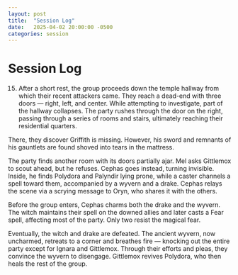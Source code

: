 ```yaml
---
layout: post
title:  "Session Log"
date:   2025-04-02 20:00:00 -0500
categories: session
---
```


# Session Log
15. After a short rest, the group proceeds down the temple hallway from which their recent attackers came. They reach a dead-end with three doors — right, left, and center. While attempting to investigate, part of the hallway collapses. The party rushes through the door on the right, passing through a series of rooms and stairs, ultimately reaching their residential quarters.

There, they discover Griffith is missing. However, his sword and remnants of his gauntlets are found shoved into tears in the mattress.

The party finds another room with its doors partially ajar. Mel asks Gittlemox to scout ahead, but he refuses. Cephas goes instead, turning invisible. Inside, he finds Polydora and Palyndir lying prone, while a caster channels a spell toward them, accompanied by a wyvern and a drake. Cephas relays the scene via a scrying message to Oryn, who shares it with the others.

Before the group enters, Cephas charms both the drake and the wyvern. The witch maintains their spell on the downed allies and later casts a Fear spell, affecting most of the party. Only two resist the magical fear.

Eventually, the witch and drake are defeated. The ancient wyvern, now uncharmed, retreats to a corner and breathes fire — knocking out the entire party except for Ignara and Gittlemox. Through their efforts and pleas, they convince the wyvern to disengage. Gittlemox revives Polydora, who then heals the rest of the group.
